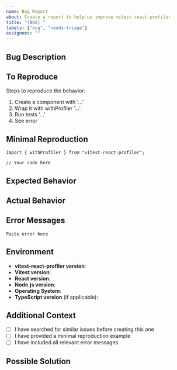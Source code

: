 ```yaml
---
name: Bug Report
about: Create a report to help us improve vitest-react-profiler
title: "[BUG] "
labels: ["bug", "needs-triage"]
assignees: ""
---
```


## Bug Description

<!-- A clear and concise description of what the bug is -->

## To Reproduce

Steps to reproduce the behavior:

1. Create a component with '...'
2. Wrap it with withProfiler '...'
3. Run tests '...'
4. See error

## Minimal Reproduction

<!-- Please provide a minimal code example that reproduces the issue -->

```tsx
import { withProfiler } from "vitest-react-profiler";

// Your code here
```

## Expected Behavior

<!-- What did you expect to happen? -->

## Actual Behavior

<!-- What actually happened? -->

## Error Messages

<!-- If applicable, please include the full error message/stack trace -->

```
Paste error here
```

## Environment

- **vitest-react-profiler version**:
- **Vitest version**:
- **React version**:
- **Node.js version**:
- **Operating System**:
- **TypeScript version** (if applicable):

## Additional Context

<!-- Add any other context about the problem here -->

- [ ] I have searched for similar issues before creating this one
- [ ] I have provided a minimal reproduction example
- [ ] I have included all relevant error messages

## Possible Solution

<!-- If you have suggestions on how to fix the bug, please describe them here -->

